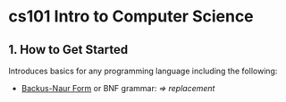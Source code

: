 # cs101 Intro to Computer Science

## 1. How to Get Started
Introduces basics for any programming language including the following:
* [Backus-Naur Form](https://en.wikipedia.org/wiki/Backus%E2%80%93Naur_Form) or BNF grammar: *<non-terminal> => replacement*

